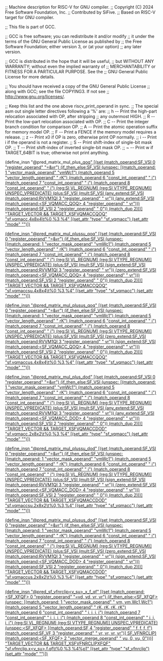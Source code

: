 ;; Machine description for RISC-V for GNU compiler.
;; Copyright (C) 2024 Free Software Foundation, Inc.
;; Contributed by SiFive.
;; Based on RISC-V target for GNU compiler.

;; This file is part of GCC.

;; GCC is free software; you can redistribute it and/or modify
;; it under the terms of the GNU General Public License as published by
;; the Free Software Foundation; either version 3, or (at your option)
;; any later version.

;; GCC is distributed in the hope that it will be useful,
;; but WITHOUT ANY WARRANTY; without even the implied warranty of
;; MERCHANTABILITY or FITNESS FOR A PARTICULAR PURPOSE.  See the
;; GNU General Public License for more details.

;; You should have received a copy of the GNU General Public License
;; along with GCC; see the file COPYING3.  If not see
;; <http://www.gnu.org/licenses/>.


;; Keep this list and the one above riscv_print_operand in sync.
;; The special asm out single letter directives following a '%' are:
;; h -- Print the high-part relocation associated with OP, after stripping
;;	  any outermost HIGH.
;; R -- Print the low-part relocation associated with OP.
;; C -- Print the integer branch condition for comparison OP.
;; A -- Print the atomic operation suffix for memory model OP.
;; F -- Print a FENCE if the memory model requires a release.
;; z -- Print x0 if OP is zero, otherwise print OP normally.
;; i -- Print i if the operand is not a register.
;; S -- Print shift-index of single-bit mask OP.
;; T -- Print shift-index of inverted single-bit mask OP.
;; ~ -- Print w if TARGET_64BIT is true; otherwise not print anything.

(define_insn "@pred_matrix_mul_plus<u><mode>_qoq"
  [(set (match_operand:SF_VSI 0 "register_operand"                    "=&vr")
	(if_then_else:SF_VSI
	  (unspec:<VM>
	    [(match_operand:<VM> 1 "vector_mask_operand"             "vmWc1")
	     (match_operand 5 "vector_length_operand"                "   rK")
	     (match_operand 6 "const_int_operand"                    "    i")
	     (match_operand 7 "const_int_operand"                    "    i")
	     (match_operand 8 "const_int_operand"                    "    i")
	     (reg:SI VL_REGNUM)
	     (reg:SI VTYPE_REGNUM)] UNSPEC_VPREDICATE)
	  (plus:SF_VSI
	    (mult:SF_VSI
	      (any_extend:SF_VSI
	        (match_operand:RVVM1QI 3 "register_operand" "   vr"))
	      (any_extend:SF_VSI
	        (match_operand:<SF_VQMACC_QOQ> 4 "register_operand" "   vr")))
	    (match_operand:SF_VSI 2 "register_operand"               "    0"))
	  (match_dup 2)))]
  "TARGET_VECTOR && TARGET_XSFVQMACCQOQ"
  "sf.vqmacc<u>.4x8x4\t%0,%3,%4"
  [(set_attr "type" "sf_vqmacc")
   (set_attr "mode" "<MODE>")])

(define_insn "@pred_matrix_mul_plussu<mode>_qoq"
  [(set (match_operand:SF_VSI 0 "register_operand"                    "=&vr")
	(if_then_else:SF_VSI
	  (unspec:<VM>
	    [(match_operand:<VM> 1 "vector_mask_operand"             "vmWc1")
	     (match_operand 5 "vector_length_operand"                "   rK")
	     (match_operand 6 "const_int_operand"                    "    i")
	     (match_operand 7 "const_int_operand"                    "    i")
	     (match_operand 8 "const_int_operand"                    "    i")
	     (reg:SI VL_REGNUM)
	     (reg:SI VTYPE_REGNUM)] UNSPEC_VPREDICATE)
	  (plus:SF_VSI
	    (mult:SF_VSI
	      (sign_extend:SF_VSI
	        (match_operand:RVVM1QI 3 "register_operand" "   vr"))
	      (zero_extend:SF_VSI
	        (match_operand:<SF_VQMACC_QOQ> 4 "register_operand" "   vr")))
	    (match_operand:SF_VSI 2 "register_operand"               "    0"))
	  (match_dup 2)))]
  "TARGET_VECTOR && TARGET_XSFVQMACCQOQ"
  "sf.vqmaccsu.4x8x4\t%0,%3,%4"
  [(set_attr "type" "sf_vqmacc")
   (set_attr "mode" "<MODE>")])

(define_insn "@pred_matrix_mul_plusus<mode>_qoq"
  [(set (match_operand:SF_VSI 0 "register_operand"                    "=&vr")
	(if_then_else:SF_VSI
	  (unspec:<VM>
	    [(match_operand:<VM> 1 "vector_mask_operand"             "vmWc1")
	     (match_operand 5 "vector_length_operand"                "   rK")
	     (match_operand 6 "const_int_operand"                    "    i")
	     (match_operand 7 "const_int_operand"                    "    i")
	     (match_operand 8 "const_int_operand"                    "    i")
	     (reg:SI VL_REGNUM)
	     (reg:SI VTYPE_REGNUM)] UNSPEC_VPREDICATE)
	  (plus:SF_VSI
	    (mult:SF_VSI
	      (zero_extend:SF_VSI
	        (match_operand:RVVM1QI 3 "register_operand" "   vr"))
	      (sign_extend:SF_VSI
	        (match_operand:<SF_VQMACC_QOQ> 4 "register_operand" "   vr")))
	    (match_operand:SF_VSI 2 "register_operand"               "    0"))
	  (match_dup 2)))]
  "TARGET_VECTOR && TARGET_XSFVQMACCQOQ"
  "sf.vqmaccus.4x8x4\t%0,%3,%4"
  [(set_attr "type" "sf_vqmacc")
   (set_attr "mode" "<MODE>")])

(define_insn "@pred_matrix_mul_plus<u><mode>_dod"
  [(set (match_operand:SF_VSI 0 "register_operand"                    "=&vr")
	(if_then_else:SF_VSI
	  (unspec:<VM>
	    [(match_operand:<VM> 1 "vector_mask_operand"             "vmWc1")
	     (match_operand 5 "vector_length_operand"                "   rK")
	     (match_operand 6 "const_int_operand"                    "    i")
	     (match_operand 7 "const_int_operand"                    "    i")
	     (match_operand 8 "const_int_operand"                    "    i")
	     (reg:SI VL_REGNUM)
	     (reg:SI VTYPE_REGNUM)] UNSPEC_VPREDICATE)
	  (plus:SF_VSI
	    (mult:SF_VSI
	      (any_extend:SF_VSI
	        (match_operand:RVVM1QI 3 "register_operand" "   vr"))
	      (any_extend:SF_VSI
	        (match_operand:<SF_VQMACC_DOD> 4 "register_operand" "   vr")))
	    (match_operand:SF_VSI 2 "register_operand"               "    0"))
	  (match_dup 2)))]
  "TARGET_VECTOR && TARGET_XSFVQMACCDOD"
  "sf.vqmacc<u>.2x8x2\t%0,%3,%4"
  [(set_attr "type" "sf_vqmacc")
   (set_attr "mode" "<MODE>")])

(define_insn "@pred_matrix_mul_plussu<mode>_dod"
  [(set (match_operand:SF_VSI 0 "register_operand"                    "=&vr")
	(if_then_else:SF_VSI
	  (unspec:<VM>
	    [(match_operand:<VM> 1 "vector_mask_operand"             "vmWc1")
	     (match_operand 5 "vector_length_operand"                "   rK")
	     (match_operand 6 "const_int_operand"                    "    i")
	     (match_operand 7 "const_int_operand"                    "    i")
	     (match_operand 8 "const_int_operand"                    "    i")
	     (reg:SI VL_REGNUM)
	     (reg:SI VTYPE_REGNUM)] UNSPEC_VPREDICATE)
	  (plus:SF_VSI
	    (mult:SF_VSI
	      (sign_extend:SF_VSI
	        (match_operand:RVVM1QI 3 "register_operand" "   vr"))
	      (zero_extend:SF_VSI
	        (match_operand:<SF_VQMACC_DOD> 4 "register_operand" "   vr")))
	    (match_operand:SF_VSI 2 "register_operand"               "    0"))
	  (match_dup 2)))]
  "TARGET_VECTOR && TARGET_XSFVQMACCDOD"
  "sf.vqmaccsu.2x8x2\t%0,%3,%4"
  [(set_attr "type" "sf_vqmacc")
   (set_attr "mode" "<MODE>")])

(define_insn "@pred_matrix_mul_plusus<mode>_dod"
  [(set (match_operand:SF_VSI 0 "register_operand"                    "=&vr")
	(if_then_else:SF_VSI
	  (unspec:<VM>
	    [(match_operand:<VM> 1 "vector_mask_operand"             "vmWc1")
	     (match_operand 5 "vector_length_operand"                "   rK")
	     (match_operand 6 "const_int_operand"                    "    i")
	     (match_operand 7 "const_int_operand"                    "    i")
	     (match_operand 8 "const_int_operand"                    "    i")
	     (reg:SI VL_REGNUM)
	     (reg:SI VTYPE_REGNUM)] UNSPEC_VPREDICATE)
	  (plus:SF_VSI
	    (mult:SF_VSI
	      (zero_extend:SF_VSI
	        (match_operand:RVVM1QI 3 "register_operand" "   vr"))
	      (sign_extend:SF_VSI
	        (match_operand:<SF_VQMACC_DOD> 4 "register_operand" "   vr")))
	    (match_operand:SF_VSI 2 "register_operand"               "    0"))
	  (match_dup 2)))]
  "TARGET_VECTOR && TARGET_XSFVQMACCDOD"
  "sf.vqmaccus.2x8x2\t%0,%3,%4"
  [(set_attr "type" "sf_vqmacc")
   (set_attr "mode" "<MODE>")])

(define_insn "@pred_sf_vfnrclip<v_su><mode>_x_f_qf"
  [(set (match_operand:<SF_XFQF> 0 "register_operand"           "=vd, vd, vr, vr")
	(if_then_else:<SF_XFQF>
	  (unspec:<VM>
	    [(match_operand:<VM> 1 "vector_mask_operand" " vm, vm,Wc1,Wc1")
	     (match_operand 5 "vector_length_operand"    " rK, rK, rK, rK")
	     (match_operand 6 "const_int_operand"        "  i,  i,  i,  i")
	     (match_operand 7 "const_int_operand"        "  i,  i,  i,  i")
	     (match_operand 8 "const_int_operand"        "  i,  i,  i,  i")
	     (reg:SI VL_REGNUM)
	     (reg:SI VTYPE_REGNUM)] UNSPEC_VPREDICATE)
	  (unspec:<SF_XFQF>
	    [(match_operand:SF 4 "register_operand"  "  f,  f,  f,  f")
	     (match_operand:SF_VF 3 "register_operand"       " vr, vr, vr, vr")] SF_VFNRCLIP)
	  (match_operand:<SF_XFQF> 2 "vector_merge_operand"     " vu,  0, vu,  0")))]
  "TARGET_VECTOR && TARGET_XSFVFNRCLIPXFQF"
  "sf.vfnrclip.x<v_su>.f.qf\t%0,%3,%4%p1"
  [(set_attr "type" "sf_vfnrclip")
   (set_attr "mode" "<MODE>")])
